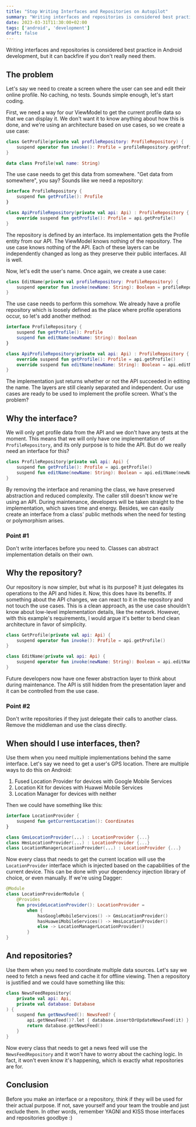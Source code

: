 ```yaml
---
title: "Stop Writing Interfaces and Repositories on Autopilot"
summary: "Writing interfaces and repositories is considered best practice in Android development, but it can backfire if you don't really need them."
date: 2023-03-31T11:30:00+02:00
tags: ['android', 'development']
draft: false
---
```


Writing interfaces and repositories is considered best practice in Android development, but it can backfire if you don't really need them.

## The problem
Let's say we need to create a screen where the user can see and edit their online profile. No caching, no tests. Sounds simple enough, let's start coding.

First, we need a way for our ViewModel to get the current profile data so that we can display it. We don't want it to know anything about how this is done, and we're using an architecture based on use cases, so we create a use case:

```kt
class GetProfile(private val profileRepository: ProfileRepository) {
    suspend operator fun invoke(): Profile = profileRepository.getProfile()
}

data class Profile(val name: String)
```

The use case needs to get this data from somewhere. "Get data from somewhere", you say? Sounds like we need a repository: 

```kt
interface ProfileRepository {
    suspend fun getProfile(): Profile
}

class ApiProfileRepository(private val api: Api) : ProfileRepository {
    override suspend fun getProfile(): Profile = api.getProfile()
}
```

The repository is defined by an interface. Its implementation gets the Profile entity from our API. The ViewModel knows nothing of the repository. The use case knows nothing of the API. Each of these layers can be independently changed as long as they preserve their public interfaces. All is well.

Now, let's edit the user's name. Once again, we create a use case: 

```kt
class EditName(private val profileRepository: ProfileRepository) {
    suspend operator fun invoke(newName: String): Boolean = profileRepository.editName(newName)
}
```

The use case needs to perform this somehow. We already have a profile repository which is loosely defined as the place where profile operations occur, so let's add another method: 

```kt
interface ProfileRepository {
    suspend fun getProfile(): Profile
    suspend fun editName(newName: String): Boolean
}

class ApiProfileRepository(private val api: Api) : ProfileRepository {
    override suspend fun getProfile(): Profile = api.getProfile()
    override suspend fun editName(newName: String): Boolean = api.editName(newName)
}
```

The implementation just returns whether or not the API succeeded in editing the name. The layers are still cleanly separated and independent. Our use cases are ready to be used to implement the profile screen. What's the problem?

## Why the interface?
We will only get profile data from the API and we don't have any tests at the moment. This means that we will only have one implementation of `ProfileRepository`, and its only purpose is to hide the API. But do we really need an interface for this?

```kt
class ProfileRepository(private val api: Api) {
    suspend fun getProfile(): Profile = api.getProfile()
    suspend fun editName(newName: String): Boolean = api.editName(newName)
}
```

By removing the interface and renaming the class, we have preserved abstraction and reduced complexity. The caller still doesn't know we're using an API. During maintenance, developers will be taken straight to the implementation, which saves time and energy. Besides, we can easily create an interface from a class' public methods when the need for testing or polymorphism arises.

### Point #1
Don't write interfaces before you need to. Classes can abstract implementation details on their own.

## Why the repository? 
Our repository is now simpler, but what is its purpose? It just delegates its operations to the API and hides it. Now, this does have its benefits. If something about the API changes, we can react to it in the repository and not touch the use cases. This is a clean approach, as the use case shouldn't know about low-level implementation details, like the network. However, with this example's requirements, I would argue it's better to bend clean architecture in favor of simplicity.

```kt
class GetProfile(private val api: Api) {
    suspend operator fun invoke(): Profile = api.getProfile()
}

class EditName(private val api: Api) {
    suspend operator fun invoke(newName: String): Boolean = api.editName(newName)
}
```

Future developers now have one fewer abstraction layer to think about during maintenance. The API is still hidden from the presentation layer and it can be controlled from the use case. 

### Point #2
Don't write repositories if they just delegate their calls to another class. Remove the middleman and use the class directly.

## When should I use interfaces, then?
Use them when you need multiple implementations behind the same interface. Let's say we need to get a user's GPS location. There are multiple ways to do this on Android: 

1. Fused Location Provider for devices with Google Mobile Services
2. Location Kit for devices with Huawei Mobile Services
3. Location Manager for devices with neither

Then we could have something like this:

```kt
interface LocationProvider {
    suspend fun getCurrentLocation(): Coordinates
}

class GmsLocationProvider(...) : LocationProvider {...}
class HmsLocationProvider(...) : LocationProvider {...}
class LocationManagerLocationProvider(...) : LocationProvider {...}
```

Now every class that needs to get the current location will use the `LocationProvider` interface which is injected based on the capabilities of the current device. This can be done with your dependency injection library of choice, or even manually. If we're using Dagger: 

```kt
@Module
class LocationProviderModule {
    @Provides
    fun provideLocationProvider(): LocationProvider = 
        when {
            hasGoogleMobileServices() -> GmsLocationProvider()
            hasHuaweiMobileServices() -> HmsLocationProvider()
            else -> LocationManagerLocationProvider()
        }
}
```

## And repositories?
Use them when you need to coordinate multiple data sources. Let's say we need to fetch a news feed and cache it for offline viewing. Then a repository is justified and we could have something like this:

```kt
class NewsFeedRepository(
    private val api: Api,
    private val database: Database
) {
    suspend fun getNewsFeed(): NewsFeed? {
        api.getNewsFeed()?.let { database.insertOrUpdateNewsFeed(it) }
        return database.getNewsFeed()
    }
}
```

Now every class that needs to get a news feed will use the `NewsFeedRepository` and it won't have to worry about the caching logic. In fact, it won't even know it's happening, which is exactly what repositories are for. 

## Conclusion
Before you make an interface or a repository, think if they will be used for their actual purpose. If not, save yourself and your team the trouble and just exclude them. In other words, remember YAGNI and KISS those interfaces and repositories goodbye :)